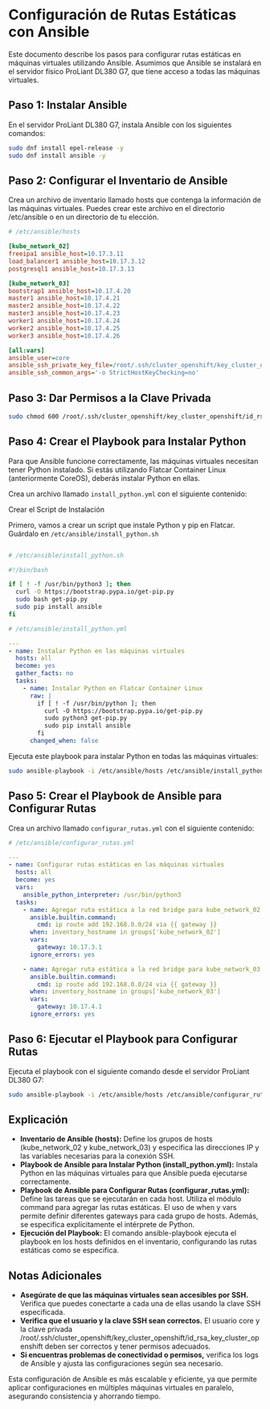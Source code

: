 # Configuración de Rutas Estáticas con Ansible

Este documento describe los pasos para configurar rutas estáticas en máquinas virtuales utilizando Ansible. Asumimos que Ansible se instalará en el servidor físico ProLiant DL380 G7, que tiene acceso a todas las máquinas virtuales.

## Paso 1: Instalar Ansible

En el servidor ProLiant DL380 G7, instala Ansible con los siguientes comandos:

```bash
sudo dnf install epel-release -y
sudo dnf install ansible -y
```

## Paso 2: Configurar el Inventario de Ansible

Crea un archivo de inventario llamado hosts que contenga la información de las máquinas virtuales. Puedes crear este archivo en el directorio /etc/ansible o en un directorio de tu elección.

```ini
# /etc/ansible/hosts

[kube_network_02]
freeipa1 ansible_host=10.17.3.11
load_balancer1 ansible_host=10.17.3.12
postgresql1 ansible_host=10.17.3.13

[kube_network_03]
bootstrap1 ansible_host=10.17.4.20
master1 ansible_host=10.17.4.21
master2 ansible_host=10.17.4.22
master3 ansible_host=10.17.4.23
worker1 ansible_host=10.17.4.24
worker2 ansible_host=10.17.4.25
worker3 ansible_host=10.17.4.26

[all:vars]
ansible_user=core
ansible_ssh_private_key_file=/root/.ssh/cluster_openshift/key_cluster_openshift/id_rsa_key_cluster_openshift
ansible_ssh_common_args='-o StrictHostKeyChecking=no'
```

## Paso 3: Dar Permisos a la Clave Privada

```bash
sudo chmod 600 /root/.ssh/cluster_openshift/key_cluster_openshift/id_rsa_key_cluster_openshift
```

## Paso 4: Crear el Playbook para Instalar Python

Para que Ansible funcione correctamente, las máquinas virtuales necesitan tener Python instalado. Si estás utilizando Flatcar Container Linux (anteriormente CoreOS), deberás instalar Python en ellas.

Crea un archivo llamado `install_python.yml` con el siguiente contenido:


Crear el Script de Instalación

Primero, vamos a crear un script que instale Python y pip en Flatcar. Guárdalo en `/etc/ansible/install_python.sh`


```bash

# /etc/ansible/install_python.sh

#!/bin/bash

if [ ! -f /usr/bin/python3 ]; then
  curl -O https://bootstrap.pypa.io/get-pip.py
  sudo bash get-pip.py
  sudo pip install ansible
fi
```


```yaml
# /etc/ansible/install_python.yml

---
- name: Instalar Python en las máquinas virtuales
  hosts: all
  become: yes
  gather_facts: no
  tasks:
    - name: Instalar Python en Flatcar Container Linux
      raw: |
        if [ ! -f /usr/bin/python ]; then
          curl -O https://bootstrap.pypa.io/get-pip.py
          sudo python3 get-pip.py
          sudo pip install ansible
        fi
      changed_when: false
```


Ejecuta este playbook para instalar Python en todas las máquinas virtuales:

```bash
sudo ansible-playbook -i /etc/ansible/hosts /etc/ansible/install_python.yml
```

## Paso 5: Crear el Playbook de Ansible para Configurar Rutas


Crea un archivo llamado `configurar_rutas.yml` con el siguiente contenido:


```yaml
# /etc/ansible/configurar_rutas.yml

---
- name: Configurar rutas estáticas en las máquinas virtuales
  hosts: all
  become: yes
  vars:
    ansible_python_interpreter: /usr/bin/python3
  tasks:
    - name: Agregar ruta estática a la red bridge para kube_network_02
      ansible.builtin.command:
        cmd: ip route add 192.168.0.0/24 via {{ gateway }}
      when: inventory_hostname in groups['kube_network_02']
      vars:
        gateway: 10.17.3.1
      ignore_errors: yes

    - name: Agregar ruta estática a la red bridge para kube_network_03
      ansible.builtin.command:
        cmd: ip route add 192.168.0.0/24 via {{ gateway }}
      when: inventory_hostname in groups['kube_network_03']
      vars:
        gateway: 10.17.4.1
      ignore_errors: yes
```


## Paso 6: Ejecutar el Playbook para Configurar Rutas

Ejecuta el playbook con el siguiente comando desde el servidor ProLiant DL380 G7:


```bash
sudo ansible-playbook -i /etc/ansible/hosts /etc/ansible/configurar_rutas.yml
```

## Explicación

- **Inventario de Ansible (hosts):** Define los grupos de hosts (kube_network_02 y kube_network_03) y especifica las direcciones IP y las variables necesarias para la conexión SSH.
- **Playbook de Ansible para Instalar Python (install_python.yml):** Instala Python en las máquinas virtuales para que Ansible pueda ejecutarse correctamente.
- **Playbook de Ansible para Configurar Rutas (configurar_rutas.yml):** Define las tareas que se ejecutarán en cada host. Utiliza el módulo command para agregar las rutas estáticas. El uso de when y vars permite definir diferentes gateways para cada grupo de hosts. Además, se especifica explícitamente el intérprete de Python.
- **Ejecución del Playbook:** El comando ansible-playbook ejecuta el playbook en los hosts definidos en el inventario, configurando las rutas estáticas como se especifica.

## Notas Adicionales

- **Asegúrate de que las máquinas virtuales sean accesibles por SSH.** Verifica que puedes conectarte a cada una de ellas usando la clave SSH especificada.
- **Verifica que el usuario y la clave SSH sean correctos.** El usuario core y la clave privada /root/.ssh/cluster_openshift/key_cluster_openshift/id_rsa_key_cluster_openshift deben ser correctos y tener permisos adecuados.
- **Si encuentras problemas de conectividad o permisos,** verifica los logs de Ansible y ajusta las configuraciones según sea necesario.

Esta configuración de Ansible es más escalable y eficiente, ya que permite aplicar configuraciones en múltiples máquinas virtuales en paralelo, asegurando consistencia y ahorrando tiempo.